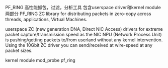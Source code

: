 PF_RING 
    高性能抓包，过滤，分析工具
    包含userspace driver和kernel module两部分
    PF_RING ZC library for distributing packets in zero-copy across threads, applications, Virtual Machines.


userspace
    ZC (new generation DNA, Direct NIC Access) drivers for extreme packet capture/transmission speed as the NIC NPU (Network Process Unit) is pushing/getting packets to/from userland without any kernel intervention. Using the 10Gbit ZC driver you can send/received at wire-speed at any packet sizes.

kernel module
    mod_probe pf_ring

